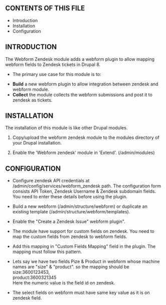 CONTENTS OF THIS FILE
---------------------

* Introduction
* Installation
* Configuration

INTRODUCTION
------------

The Webform Zendesk module adds a webform plugin to allow mapping webform fields to Zendesk tickets in Drupal 8.

* The primary use case for this module is to:

- **Build** a new webform plugin to allow integration between zendesk and webform module.
- **Collect** the module collects the webform submissions and post it to zendesk as tickets.

INSTALLATION
------------

The installation of this module is like other Drupal modules.

1. Copy/upload the webform zendesk module to the modules directory of your Drupal
   installation.

2. Enable the 'Webform zendesk' module in 'Extend'.
   (/admin/modules)
   

CONFIGURATION
-------------

* Configure zendesk API credentials at /admin/config/services/webform_zendesk path. The configuration form consists API Token, Zendesk Username & Zendesk subdomain fields.
  You need to enter these details before using the plugin.
* Build a new webform (/admin/structure/webform)
  or duplicate an existing template (/admin/structure/webform/templates).
* Enable the "Create a Zendesk Issue" webform plugin".
* The module have support for custom fields on zendesk. You need to map the custom fields from zendesk to webform fields.
* Add this mapping in "Custom Fields Mapping" field in the plugin. The mapping must follow this pattern.
* Lets say we have two fields Pize & Product in webform whose machine names are "size" & "product". so the mapping should be <br />
  size:3600123453,<br />
  product:3600321345 <br />
  Here the numeric value is the field id on zendesk.
  
* The select fields on webform must have same key value as it is on zendesk field.
  <br />

